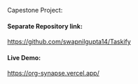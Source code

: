 Capestone Project: 

#### Separate Repository link: 
https://github.com/swapnilgupta14/Taskify
#### Live Demo:  
https://org-synapse.vercel.app/
